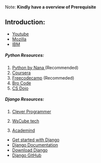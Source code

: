 


Note: <b>Kindly have a overview of Prerequisite</b>   


## Introduction:
* <a href="https://www.youtube.com/watch?v=rIWJWy3_njo">Youtube</a>
* <a href ="https://developer.mozilla.org/en-US/docs/Learn/Server-side/Django/Introduction"> Mozilla </a>
* <a href = "https://www.ibm.com/in-en/topics/django"> IBM </a>

<h5>Python Resources:</h5>

1. <a href="https://www.youtube.com/watch?v=t8pPdKYpowI">Python by Nana </a> (Recommended)
2. <a href ="https://www.coursera.org/specializations/python">Coursera</a>
3. <a href="https://www.youtube.com/watch?v=eWRfhZUzrAc&t=2s"> Freecodecamp</a> (Recommeded)
4. <a href="https://www.youtube.com/watch?v=XKHEtdqhLK8"> Bro Code</a>
5. <a href="https://www.youtube.com/watch?v=Z1Yd7upQsXY&list=PLBZBJbE_rGRWeh5mIBhD-hhDwSEDxogDg"> CS Dojo</a>


<h5>Django Resources:</h5>

1. <a href="https://www.youtube.com/watch?v=JT80XhYJdBw">Clever Programmer</a>

2. <a href="https://www.youtube.com/watch?v=C1NgOmoOszc&list=PLjVLYmrlmjGcyt3m6rt21nfjhYSWP_Ue_">WsCube tech </a>

3. <a href ="https://www.youtube.com/watch?v=t7DrJqcUviA"> Academind</a>




- [Get started with Django](https://www.djangoproject.com/start/)
- [Django Documentation](https://docs.djangoproject.com/en/4.1/)
- [Download Django](https://www.djangoproject.com/download/)
- [Django GitHub](https://github.com/django/django)


